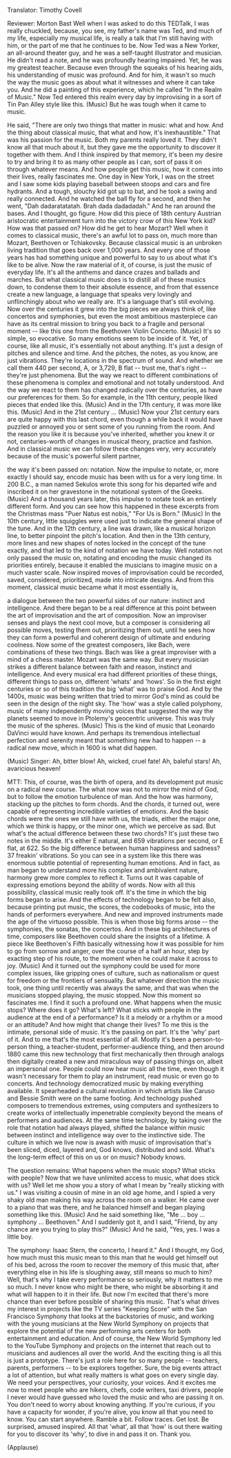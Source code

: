 

Translator: Timothy Covell

Reviewer: Morton Bast
Well when I was asked to do this TEDTalk, I was really chuckled,
because, you see, my father&#39;s name was Ted,
and much of my life, especially my musical life,
is really a talk that I&#39;m still having with him,
or the part of me that he continues to be.
Now Ted was a New Yorker, an all-around theater guy,
and he was a self-taught illustrator and musician.
He didn&#39;t read a note,
and he was profoundly hearing impaired.
Yet, he was my greatest teacher.
Because even through the squeaks of his hearing aids,
his understanding of music was profound.
And for him, it wasn&#39;t so much the way the music goes
as about what it witnesses and where it can take you.
And he did a painting of this experience,
which he called &quot;In the Realm of Music.&quot;
Now Ted entered this realm every day by improvising
in a sort of Tin Pan Alley style like this.
(Music)
But he was tough when it came to music.

He said, &quot;There are only two things that matter in music:
what and how.
And the thing about classical music,
that what and how, it&#39;s inexhaustible.&quot;
That was his passion for the music.
Both my parents really loved it.
They didn&#39;t know all that much about it,
but they gave me the opportunity to discover it
together with them.
And I think inspired by that memory,
it&#39;s been my desire to try and bring it
to as many other people as I can,
sort of pass it on through whatever means.
And how people get this music, how it comes into their lives,
really fascinates me.
One day in New York, I was on the street
and I saw some kids playing baseball between stoops and cars and fire hydrants.
And a tough, slouchy kid got up to bat,
and he took a swing and really connected.
And he watched the ball fly for a second,
and then he went, &quot;Dah dadaratatatah.
Brah dada dadadadah.&quot;
And he ran around the bases.
And I thought, go figure.
How did this piece of 18th century Austrian aristocratic entertainment
turn into the victory crow of this New York kid?
How was that passed on? How did he get to hear Mozart?
Well when it comes to classical music,
there&#39;s an awful lot to pass on,
much more than Mozart, Beethoven or Tchiakovsky.
Because classical music
is an unbroken living tradition
that goes back over 1,000 years.
And every one of those years
has had something unique and powerful to say to us
about what it&#39;s like to be alive.
Now the raw material of it, of course,
is just the music of everyday life.
It&#39;s all the anthems and dance crazes
and ballads and marches.
But what classical music does
is to distill all of these musics down,
to condense them to their absolute essence,
and from that essence create a new language,
a language that speaks very lovingly and unflinchingly
about who we really are.
It&#39;s a language that&#39;s still evolving.
Now over the centuries it grew into the big pieces we always think of,
like concertos and symphonies,
but even the most ambitious masterpiece
can have as its central mission
to bring you back to a fragile and personal moment --
like this one from the Beethoven Violin Concerto.
(Music)
It&#39;s so simple, so evocative.
So many emotions seem to be inside of it.
Yet, of course, like all music,
it&#39;s essentially not about anything.
It&#39;s just a design of pitches and silence and time.
And the pitches, the notes, as you know, are just vibrations.
They&#39;re locations in the spectrum of sound.
And whether we call them 440 per second, A,
or 3,729, B flat -- trust me, that&#39;s right --
they&#39;re just phenomena.
But the way we react to different combinations of these phenomena
is complex and emotional and not totally understood.
And the way we react to them has changed radically over the centuries,
as have our preferences for them.
So for example, in the 11th century,
people liked pieces that ended like this.
(Music)
And in the 17th century, it was more like this.
(Music)
And in the 21st century ...
(Music)
Now your 21st century ears are quite happy with this last chord,
even though a while back it would have puzzled or annoyed you
or sent some of you running from the room.
And the reason you like it
is because you&#39;ve inherited, whether you knew it or not,
centuries-worth of changes
in musical theory, practice and fashion.
And in classical music we can follow these changes very, very accurately
because of the music&#39;s powerful silent partner,

the way it&#39;s been passed on: notation.
Now the impulse to notate,
or, more exactly I should say, encode music
has been with us for a very long time.
In 200 B.C., a man named Sekulos
wrote this song for his departed wife
and inscribed it on her gravestone
in the notational system of the Greeks.
(Music)
And a thousand years later,
this impulse to notate took an entirely different form.
And you can see how this happened
in these excerpts from the Christmas mass &quot;Puer Natus est nobis,&quot;
&quot;For Us is Born.&quot;
(Music)
In the 10th century, little squiggles were used
just to indicate the general shape of the tune.
And in the 12th century, a line was drawn, like a musical horizon line,
to better pinpoint the pitch&#39;s location.
And then in the 13th century, more lines and new shapes of notes
locked in the concept of the tune exactly,
and that led to the kind of notation we have today.
Well notation not only passed the music on,
notating and encoding the music changed its priorities entirely,
because it enabled the musicians
to imagine music on a much vaster scale.
Now inspired moves of improvisation
could be recorded, saved, considered, prioritized,
made into intricate designs.
And from this moment, classical music became
what it most essentially is,

a dialogue between the two powerful sides of our nature:
instinct and intelligence.
And there began to be a real difference at this point
between the art of improvisation
and the art of composition.
Now an improviser senses and plays the next cool move,
but a composer is considering all possible moves,
testing them out, prioritizing them out,
until he sees how they can form a powerful and coherent design
of ultimate and enduring coolness.
Now some of the greatest composers, like Bach,
were combinations of these two things.
Bach was like a great improviser with a mind of a chess master.
Mozart was the same way.
But every musician strikes a different balance
between faith and reason, instinct and intelligence.
And every musical era had different priorities of these things,
different things to pass on, different &#39;whats&#39; and &#39;hows&#39;.
So in the first eight centuries or so of this tradition
the big &#39;what&#39; was to praise God.
And by the 1400s, music was being written
that tried to mirror God&#39;s mind
as could be seen in the design of the night sky.
The &#39;how&#39; was a style called polyphony,
music of many independently moving voices
that suggested the way the planets seemed to move
in Ptolemy&#39;s geocentric universe.
This was truly the music of the spheres.
(Music)
This is the kind of music that Leonardo DaVinci would have known.
And perhaps its tremendous intellectual perfection and serenity
meant that something new had to happen --
a radical new move, which in 1600 is what did happen.

(Music) Singer: Ah, bitter blow!
Ah, wicked, cruel fate!
Ah, baleful stars!
Ah, avaricious heaven!

MTT: This, of course, was the birth of opera,
and its development put music on a radical new course.
The what now was not to mirror the mind of God,
but to follow the emotion turbulence of man.
And the how was harmony,
stacking up the pitches to form chords.
And the chords, it turned out,
were capable of representing incredible varieties of emotions.
And the basic chords were the ones we still have with us,
the triads,
either the major one,
which we think is happy,
or the minor one,
which we perceive as sad.
But what&#39;s the actual difference between these two chords?
It&#39;s just these two notes in the middle.
It&#39;s either E natural,
and 659 vibrations per second,
or E flat, at 622.
So the big difference between human happiness and sadness?
37 freakin&#39; vibrations.
So you can see in a system like this
there was enormous subtle potential
of representing human emotions.
And in fact, as man began to understand more
his complex and ambivalent nature,
harmony grew more complex to reflect it.
Turns out it was capable of expressing emotions
beyond the ability of words.
Now with all this possibility,
classical music really took off.
It&#39;s the time in which the big forms began to arise.
And the effects of technology began to be felt also,
because printing put music, the scores, the codebooks of music,
into the hands of performers everywhere.
And new and improved instruments
made the age of the virtuoso possible.
This is when those big forms arose --
the symphonies, the sonatas, the concertos.
And in these big architectures of time,
composers like Beethoven could share the insights of a lifetime.
A piece like Beethoven&#39;s Fifth
basically witnessing how it was possible
for him to go from sorrow and anger,
over the course of a half an hour,
step by exacting step of his route,
to the moment when he could make it across to joy.
(Music)
And it turned out the symphony could be used for more complex issues,
like gripping ones of culture,
such as nationalism or quest for freedom
or the frontiers of sensuality.
But whatever direction the music took,
one thing until recently was always the same,
and that was when the musicians stopped playing,
the music stopped.
Now this moment so fascinates me.
I find it such a profound one.
What happens when the music stops?
Where does it go? What&#39;s left?
What sticks with people in the audience at the end of a performance?
Is it a melody or a rhythm
or a mood or an attitude?
And how might that change their lives?
To me this is the intimate, personal side of music.
It&#39;s the passing on part. It&#39;s the &#39;why&#39; part of it.
And to me that&#39;s the most essential of all.
Mostly it&#39;s been a person-to-person thing,
a teacher-student, performer-audience thing,
and then around 1880 came this new technology
that first mechanically then through analogs then digitally
created a new and miraculous way of passing things on,
albeit an impersonal one.
People could now hear music all the time,
even though it wasn&#39;t necessary
for them to play an instrument, read music or even go to concerts.
And technology democratized music by making everything available.
It spearheaded a cultural revolution
in which artists like Caruso and Bessie Smith were on the same footing.
And technology pushed composers to tremendous extremes,
using computers and synthesizers
to create works of intellectually impenetrable complexity
beyond the means of performers and audiences.
At the same time technology,
by taking over the role that notation had always played,
shifted the balance within music between instinct and intelligence
way over to the instinctive side.
The culture in which we live now
is awash with music of improvisation
that&#39;s been sliced, diced, layered
and, God knows, distributed and sold.
What&#39;s the long-term effect of this on us or on music?
Nobody knows.

The question remains: What happens when the music stops?
What sticks with people?
Now that we have unlimited access to music, what does stick with us?
Well let me show you a story of what I mean
by &quot;really sticking with us.&quot;
I was visiting a cousin of mine in an old age home,
and I spied a very shaky old man
making his way across the room on a walker.
He came over to a piano that was there,
and he balanced himself and began playing something like this.
(Music)
And he said something like, &quot;Me ... boy ... symphony ... Beethoven.&quot;
And I suddenly got it,
and I said, &quot;Friend, by any chance are you trying to play this?&quot;
(Music)
And he said, &quot;Yes, yes. I was a little boy.

The symphony: Isaac Stern, the concerto, I heard it.&quot;
And I thought, my God,
how much must this music mean to this man
that he would get himself out of his bed, across the room
to recover the memory of this music
that, after everything else in his life is sloughing away,
still means so much to him?
Well, that&#39;s why I take every performance so seriously,
why it matters to me so much.
I never know who might be there, who might be absorbing it
and what will happen to it in their life.
But now I&#39;m excited that there&#39;s more chance than ever before possible
of sharing this music.
That&#39;s what drives my interest in projects
like the TV series &quot;Keeping Score&quot; with the San Francisco Symphony
that looks at the backstories of music,
and working with the young musicians at the New World Symphony
on projects that explore the potential
of the new performing arts centers
for both entertainment and education.
And of course, the New World Symphony
led to the YouTube Symphony and projects on the internet
that reach out to musicians and audiences all over the world.
And the exciting thing is all this is just a prototype.
There&#39;s just a role here for so many people --
teachers, parents, performers --
to be explorers together.
Sure, the big events attract a lot of attention,
but what really matters is what goes on every single day.
We need your perspectives, your curiosity, your voices.
And it excites me now to meet people
who are hikers, chefs, code writers, taxi drivers,
people I never would have guessed who loved the music
and who are passing it on.
You don&#39;t need to worry about knowing anything.
If you&#39;re curious, if you have a capacity for wonder, if you&#39;re alive,
you know all that you need to know.
You can start anywhere. Ramble a bit.
Follow traces. Get lost. Be surprised, amused inspired.
All that &#39;what&#39;, all that &#39;how&#39; is out there
waiting for you to discover its &#39;why&#39;,
to dive in and pass it on.
Thank you.

(Applause)


